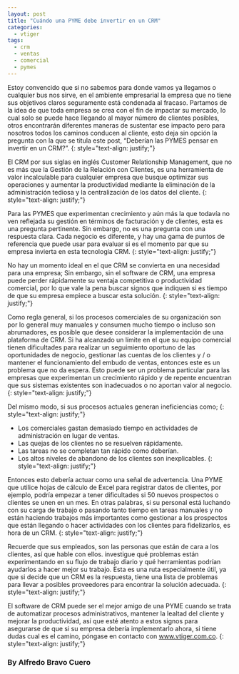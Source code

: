 ```yaml
---
layout: post
title: "Cuándo una PYME debe invertir en un CRM"
categories:
  - vtiger
tags:
  - crm
  - ventas
  - comercial
  - pymes
---
```


Estoy convencido que si no sabemos para donde vamos ya llegamos o cualquier bus nos sirve, en el ambiente empresarial la empresa que no tiene sus objetivos claros seguramente está condenada al fracaso. Partamos de la idea de que toda empresa se crea con el fin de impactar su mercado, lo cual solo se puede hace llegando al mayor número de clientes posibles, otros encontrarán diferentes maneras de sustentar ese impacto pero para nosotros todos los caminos conducen al cliente, esto deja sin opción la pregunta con la que se titula este post, “Deberían las PYMES pensar en invertir en un CRM?”.
{: style="text-align: justify;"}

El CRM por sus siglas en inglés Customer Relationship Management, que no es más que la Gestión de la Relación con Clientes, es una herramienta de valor incalculable para cualquier empresa que busque optimizar sus operaciones y aumentar la productividad mediante la eliminación de la administración tediosa y la centralización de los datos del cliente.
{: style="text-align: justify;"}

Para las PYMES que experimentan crecimiento y aún más la que todavía no ven reflejada su gestión en términos de facturación y de clientes, esta es una pregunta pertinente. Sin embargo, no es una pregunta con una respuesta clara. Cada negocio es diferente, y hay una gama de puntos de referencia que puede usar para evaluar si es el momento par que su empresa invierta en esta tecnología CRM.
{: style="text-align: justify;"}

No hay un momento ideal en el que CRM se convierta en una necesidad para una empresa; Sin embargo, sin el software de CRM, una empresa puede perder rápidamente su ventaja competitiva o productividad comercial, por lo que vale la pena buscar signos que indiquen si es tiempo de que su empresa empiece a buscar esta solución.
{: style="text-align: justify;"}

Como regla general, si los procesos comerciales  de su organización son por lo general muy manuales y consumen mucho tiempo o incluso son abrumadores, es posible que desee considerar la implementación de una plataforma de CRM. Si ha alcanzado un límite en el que su equipo comercial tienen dificultades para realizar un seguimiento oportuno de las oportunidades de negocio, gestionar las cuentas de los clientes y / o mantener el funcionamiento del embudo de ventas, entonces este es un problema que no da espera. Esto puede ser un problema particular para las empresas que experimentan un crecimiento rápido y de repente encuentran que sus sistemas existentes son inadecuados o no aportan valor al negocio.
{: style="text-align: justify;"}

Del mismo modo, si sus procesos actuales generan ineficiencias como;
{: style="text-align: justify;"}

* Los comerciales gastan demasiado tiempo en actividades de administración en lugar de ventas.
* Las quejas de los clientes no se resuelven rápidamente.
* Las tareas no se completan tan rápido como deberían.
* Los altos niveles de abandono de los clientes son inexplicables.
{: style="text-align: justify;"}

Entonces esto debería actuar como una señal de advertencia. Una PYME que utilice hojas de cálculo de Excel para registrar datos de clientes, por ejemplo, podría empezar a tener dificultades si 50 nuevos prospectos o clientes se unen en un mes. En otras palabras, si su personal está luchando con su carga de trabajo o pasando tanto tiempo en tareas manuales y no están haciendo trabajos más importantes como gestionar a los prospectos que están llegando o hacer actividades con los clientes para fidelizarlos, es hora de un CRM.
{: style="text-align: justify;"}

Recuerde que sus empleados, son las personas que están de cara a los clientes, así que hable con ellos. investigue qué problemas están experimentando en su flujo de trabajo diario y qué herramientas podrían ayudarlos a hacer mejor su trabajo. Esta es una ruta especialmente útil, ya que si decide que un CRM es la respuesta, tiene una lista de problemas para llevar a posibles proveedores para encontrar la solución adecuada.
{: style="text-align: justify;"}

El software de CRM puede ser el mejor amigo de una PYME cuando se trata de automatizar procesos administrativos, mantener la lealtad del cliente y mejorar la productividad, así que esté atento a estos signos para asegurarse de que si su empresa debería implementarlo ahora, si tiene dudas cual es el camino, póngase en contacto con www.vtiger.com.co.
{: style="text-align: justify;"}

### By Alfredo Bravo Cuero

